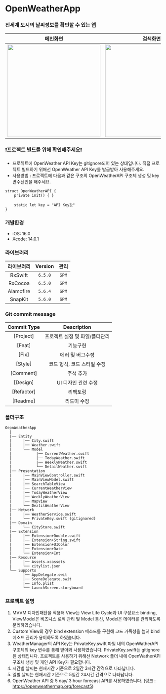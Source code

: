 # OpenWeatherApp

### 전세계 도시의 날씨정보를 확인할 수 있는 앱

|메인화면|검색화면|
|:----:|:---:|
|<img width="300" alt="" src="https://user-images.githubusercontent.com/83946704/219211067-26c6de4f-d027-4ea9-94ab-bb998abada3b.gif">|<img width="300" alt="" src="https://user-images.githubusercontent.com/83946704/219211127-09490fb4-c063-42c9-a6bb-e3c9f280f190.gif">|

### ❗️프로젝트 빌드를 위해 확인해주세요❗️
- 프로젝트에 OpenWeather API Key는 gitignore되어 있는 상태입니다. 직접 프로젝트 빌드하기 위해선 OpenWeather API Key를 발급받아 사용해주세요.
- 사용방법 : 프로젝트에 다음과 같은 구조의 OpenWeatherAPI 구조체 생성 및 key 변수선언을 해주세요.
```
struct OpenWeatherAPI {
    private init() { }
    
    static let key = "API Key값"
}
```


### 개발환경
- iOS: 16.0
- Xcode: 14.0.1

### 라이브러리

|라이브러리|Version|관리|
|:-----:|:-----:|:--:|
|RxSwift|`6.5.0`|`SPM`|
|RxCocoa|`6.5.0`|`SPM`|
|Alamofire|`5.6.4`|`SPM`|
|SnapKit|`5.6.0`|`SPM`|


### Git commit message

|Commit Type|Description|
|:-----:|:-----:|
|[Project]|프로젝트 설정 및 파일/폴더관리|
|[Feat]|기능구현|
|[Fix]|에러 및 버그수정|
|[Style]|코드 형식, 코드 스타일 수정|
|[Comment]|주석 추가|
|[Design]|UI 디자인 관련 수정|
|[Refactor]|리팩토링|
|[Readme]|리드미 수정|

### 폴더구조

```
OepnWeatherApp
  |
  |── Entity
  |     |── City.swift
  |     |── Weather.swift
  |     └── Model
  |           |── CurrentWeather.swift
  |           |── TodayWeather.swift
  |           |── WeeklyWeather.swift
  |           └── DetailWeather.swift
  |── Presentation
  |     |── MainViewController.swift
  |     |── MainViewModel.swift
  |     |── SearchTableView
  |     |── CurrentWeatherView
  |     |── TodayWeatherView
  |     |── WeeklyWeatherView
  |     |── MapView
  |     └── DeatilWeatherView
  |── Network
  |     |── WeatherService.swift
  |     └── PrivateKey.swift (gitignored)
  |── Domain
  |     └── CityStore.swift
  |── Extension
  |     |── Extension+Double.swift
  |     |── Extension+String.swift
  |     |── Extension+UIColor
  |     |── Extension+Date
  |     └── Extension+Int
  |── Resource
  |     |── Assets.xcassets
  |     └── citylist.json
  └── Supports
        |── AppDelegate.swit
        |── SceneDelegate.swit
        |── Info.plist
        └── LaunchScreen.storyboard

```

### 프로젝트 설명
1. MVVM 디자인패턴을 적용해 View는 View Life Cycle과 UI 구성요소 binding, ViewModel은 비즈니스 로직 관리 및 Model 통신, Model은 데이터를 관리하도록 분리하였습니다.
2. Custom View의 경우 bind extension 메소드를 구현해 코드 가독성을 높혀 bind 메소드 관리가 용이하도록 하였습니다.
3. WeatherManager의 API Key는 PrivateKey.swift 파일 내의 OpenWatherAPI 구조체의 key 변수를 통해 받아와 사용하였습니다. PrivateKey.swift는 gitignore된 상태입니다. 프로젝트를 사용하기 위해선 Network 폴더 내에 OpenWatherAPI 구조체 생성 및 개인 API Key가 필요합니다.
4. 시간별 날씨는 현재시간 기준으로 2일간 3시간 간격으로 나타납니다.
5. 일별 날씨는 현재시간 기준으로 5일간 24시간 간격으로 나타납니다.
6. OpenWeather API 중 5 day/ 3 hour forecast API를 사용하였습니다. (링크 : https://openweathermap.org/forecast5)
